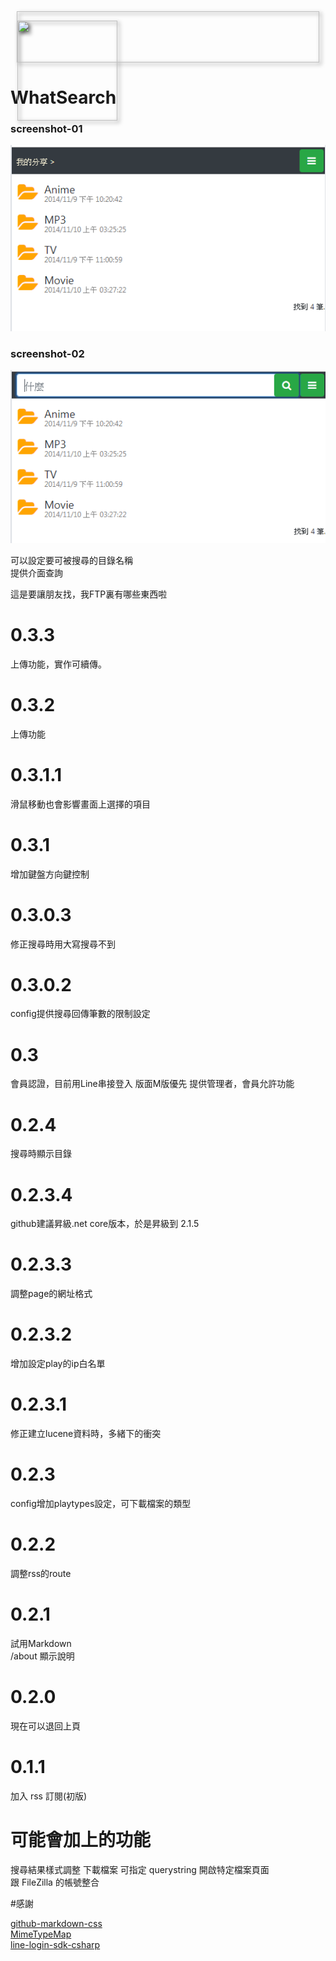 <div style="height: 80px;margin-left: 10px;border: 1px solid silver;margin-right: 10px;box-sizing: content-box;filter: drop-shadow(3px 3px 3px rgba(0, 0, 0, 0.7));">
    
<img src="https://p2.bahamut.com.tw/B/ACG/c/45/0000102845.JPG" style="
    width: 160px;
    height: 160px;
    object-fit: cover;
">
</div>


# WhatSearch
### screenshot-01
![screenshot-01](docs/screenshot-01.png)

### screenshot-02
![screenshot-02](docs/screenshot-02.png)
  
可以設定要可被搜尋的目錄名稱  
提供介面查詢  

這是要讓朋友找，我FTP裏有哪些東西啦  

# 0.3.3
上傳功能，實作可續傳。

# 0.3.2
上傳功能

# 0.3.1.1
滑鼠移動也會影響畫面上選擇的項目

# 0.3.1
增加鍵盤方向鍵控制

# 0.3.0.3
修正搜尋時用大寫搜尋不到

# 0.3.0.2
config提供搜尋回傳筆數的限制設定

# 0.3
會員認證，目前用Line串接登入
版面M版優先
提供管理者，會員允許功能

# 0.2.4
搜尋時顯示目錄

# 0.2.3.4
github建議昇級.net core版本，於是昇級到 2.1.5

# 0.2.3.3
調整page的網址格式

# 0.2.3.2
增加設定play的ip白名單

# 0.2.3.1
修正建立lucene資料時，多緒下的衝突

# 0.2.3
config增加playtypes設定，可下載檔案的類型

# 0.2.2
調整rss的route

# 0.2.1  
試用Markdown  
/about 顯示說明  

# 0.2.0
現在可以退回上頁  

# 0.1.1  
加入 rss 訂閱(初版)  

# 可能會加上的功能
搜尋結果樣式調整
下載檔案
可指定 querystring 開啟特定檔案頁面  
跟 FileZilla 的帳號整合  



#感謝

[github-markdown-css](https://github.com/sindresorhus/github-markdown-css)  
[MimeTypeMap](https://github.com/samuelneff/MimeTypeMap)  
[line-login-sdk-csharp](https://github.com/kenakamu/line-login-sdk-csharp/tree/master/line-login-csharp)  